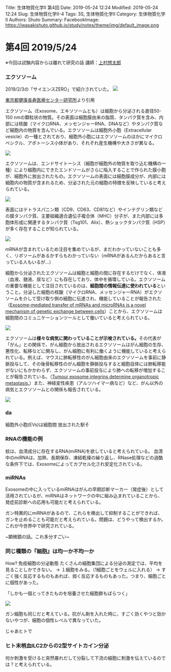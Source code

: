 Title: 生体物質化学Ⅱ 第4回
Date: 2019-05-24 12:24
Modified: 2019-05-24 12:24
Slug: 生体物質化学Ⅱ-4
Tags: 3S, 生体物質化学Ⅱ
Category: 生体物質化学Ⅱ
Authors: Shuto
Summary:
FacebookImage: https://iwasakishuto.github.io/study/notes/theme/img/default_image.png

# 第4回 2019/5/24
※今回は試験内容からは離れて研究の話
講師：[上村想太郎](http://www.biochem.s.u-tokyo.ac.jp/uemura-lab/uemura/)

### エクソソーム
2019/2/3の「サイエンスZERO」で紹介されていた。
<img src="http://fy10119700527i.com/wp-content/uploads/2019/02/b815b2c53bee9aa9d5d2d17ee3fcb7fc.png">

[東京都健康長寿医療センター研究所](https://www.tmghig.jp/research/)より引用

エクソソーム（Exosome、エキソソームとも）は細胞から分泌される直径50-150 nmの顆粒状の物質。その表面は細胞膜由来の脂質、タンパク質を含み、内部には核酸（マイクロRNA、メッセンジャーRNA、DNAなど）やタンパク質など細胞内の物質を含んでいる。エクソソームは細胞外小胞（Extracellular vesicle）の一種とされており、細胞外小胞にはエクソソームのほかにマイクロベシクル、アポトーシス小体があり、それぞれ産生機構や大きさが異なる。

<img src="https://www.tmghig.jp/research/topics/cms_upload/201704_fig01.jpg">

エクソソームは、エンドサイトーシス（細胞が細胞外の物質を取り込む機構の一種）により細胞内にできたエンドソームがさらに陥入することで作られた膜小胞が、細胞外に放出されたもの。エクソソームの表面には細胞膜成分が、内部には細胞内の物質が含まれるため、分泌された元の細胞の特徴を反映していると考えられている。

<img src="https://www.tmghig.jp/research/topics/cms_upload/201704_fig02.jpg">

表面にはテトラスパニン類（CD9、CD63、CD81など）やインテグリン類などの膜タンパク質、主要組織適合遺伝子複合体（MHC）分子が、また内部には多胞体形成に関連するタンパク質（Tsg101、Alix）、熱ショックタンパク質（HSP）が多く存在することが知られている。

<img src="https://www.tmghig.jp/research/topics/cms_upload/201704_fig03.jpg">

mRNAが含まれているため注目を集めているが、まだわかっていないことも多く、リボソームがあるかすらもわかっていない（mRNAがあるんだからあると言っている人もいるが…）

細胞から分泌されたエクソソームは細胞と細胞の間に存在するだけでなく、体液（血液、髄液、尿など）にも存在しており、体中を循環している。エクソソームの重要な機能として注目されているのは、<b>細胞間の情報伝達に使われている</b>ということ。分泌した細胞の核酸（マイクロRNA、メッセンジャーRNA）がエクソソームを介して受け取り側の細胞に伝達され、機能していることが報告された（[Exosome-mediated transfer of mRNAs and microRNAs is a novel mechanism of genetic exchange between cells](https://www.nature.com/articles/ncb1596)）ことから、エクソソームは細胞間のコミュニケーションツールとして働いていると考えられている。

<img src="https://www.tmghig.jp/research/topics/cms_upload/201704_fig04.jpg">

エクソソームは<b>様々な病気に関わっていることが示唆されている。</b>その代表が「がん」との関係で、がん細胞から放出されるエクソソームはがん細胞の生存、悪性化、転移などに関与し、がん細胞に有利に働くように機能していると考えられている。例えば、マウスに肺転移性のがん細胞由来のエクソソームを事前に静脈投与して、その後骨転移性のがん細胞を静脈投与すると細胞自体には肺転移能がないにもかかわらず、エクソソームの事前投与により肺への転移が増加することが報告されている。（[Tumour exosome integrins determine organotropic metastasis.](https://www.ncbi.nlm.nih.gov/pubmed/26524530)）また、神経変性疾患（アルツハイマー病など）など、がん以外の病気とエクソソームとの関係も報告されている。

<img src="https://www.tmghig.jp/research/topics/cms_upload/201704_fig05.jpg">


### da
細胞外小胞(EVs)は細胞間
放出された駅そ

### RNAの機能の例
蚊は、血清成分に存在するRNA(miRNA)を欲していると考えられている。
血清中のmiRNAは、加熱、長期保存、凍結乾燥の繰り返し、RNase処理などの過酷な条件下では、Exosomeによってカプセル化され安定化されている。

### miRNAs
Exosomeの中に入っているmiRNAはがんの早期診断マーカー（発症後）として活用されているが、miRNAはネットワークの中に組み込まれていることから、発症前診断への応用も可能だと考えられている。

ガン特異的にmiRNAがあるので、これらを検出して抑制することができれば、ガンを止めることも可能だと考えられている。問題は、どうやって検出するか。これが今世界中で研究されている。

~顕微鏡の話。これ多分すごい~

### 同じ種類の『細胞』は均一か不均一か

How?
免疫細胞の分泌動態
たくさんの細胞集団による分泌の測定では、平均を見ることしかできない。
→ １細胞をみる。（1細胞ごとをウェルに入れる）
→ すごく強く反応するものもあれば、弱く反応するものもあった。つまり、細胞ごとに個性があった。

「しかも一個とってきたものを培養させた細胞群もばらつく」

<img src="http://www.biochem.s.u-tokyo.ac.jp/uemura-lab/wp-content/themes/uemura-lab/image/image04.png">

ガン細胞も同じだと考えている。抗がん剤を入れた時に、すごく効くやつと効かないやつが、細胞の個性レベルで異なっていた。


じゃあヒトで
### ヒト末梢血ILC2からの2型サイトカイン分泌
何か刺激を受けると突然暴れだして分裂して下流の細胞に刺激を伝えているのでは？と考えられている。
